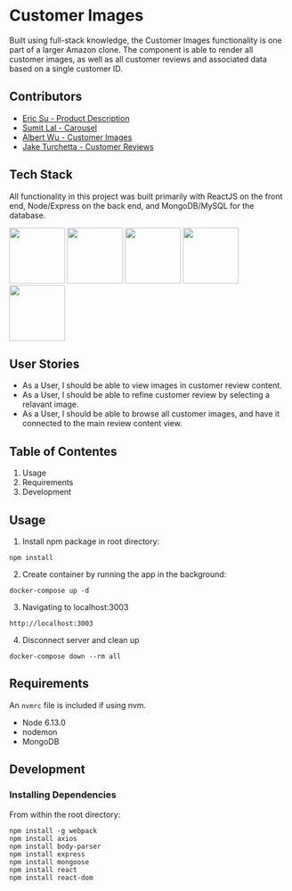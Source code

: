 # Customer Images
Built using full-stack knowledge, the Customer Images functionality is one part of a larger Amazon clone. The component is able to render all customer images, as well as all customer reviews and associated data based on a single customer ID.

## Contributors
* [Eric Su - Product Description](https://github.com/GHesericsu/product-images-viewer)
* [Sumit Lal - Carousel](https://github.com/sumitSLal/video-carousel)
* [Albert Wu - Customer Images](https://github.com/AlbertWu2020/customer-images)
* [Jake Turchetta - Customer Reviews](https://github.com/jaketurchetta/customer-reviews)

## Tech Stack
All functionality in this project was built primarily with ReactJS on the front end, Node/Express on the back end, and MongoDB/MySQL for the database.

<img src="https://lh3.googleusercontent.com/ZIHOUCCxFaB7NirPhEX4K8cyTPIMvxvdJxpuhjb_qJ_dk-z7qEgD8riaR0ODXzXQZYn23zHpFiwGzxTDT88FTLeUMoPqlIjyLKoL1am8MH5pCoJExjL8SUC8uaeeiAjvQB0_vym6" width="100"/>
<img src="https://lh5.googleusercontent.com/_RcI-sgNRX5J0olXzRycjQN3tysoTXbH8kXRfE0AtBY8KkDrINApsrfZGAkczZYGwKTPZlYdJXQyKmWO4zFzvON9Op6Ovcu0GQxwabxWfGJH__oRB6YCC-qD_3b2yj_efkprD8UP" width="100" />
<img src="https://lh5.googleusercontent.com/rdAoVdYKOCnmtev6t7DJrEY7mG4iYsRPqeTH0Z-OrlsVmiea3q5SMtOGNSa7HzJcyxcIcelTacG5gPNgyBoIviiNcLbohQAicvpldcfM32Klb_ewouDRd67OtYhUAU1CEZB4rBqB" width="100" />
<img src="https://lh6.googleusercontent.com/tKlT8lGB2bTDqSilr_a2y8vaO-QBUdcUIYASnslf-RAKTxUEiEBq-_gTVBP0irIP1ZWNuSvp1fouOJrQBXUr0joVmBZzNyOec4jBpOyVogPZMOYhPH6YQwYOiLdZnfuaDnFel9rn" width="100" />
<img src="https://cloud.mongodb.com/static/images/mdb_logo.svg" width='100'/>

## User Stories
- As a User, I should be able to view images in customer review content.
- As a User, I should be able to refine customer review by selecting a relavant image.
- As a User, I should be able to browse all customer images, and have it connected to the main review content view.

## Table of Contentes
1. Usage
2. Requirements
3. Development

## Usage
1. Install npm package in root directory:
```
npm install
```
2. Create container by running the app in the background:
```
docker-compose up -d
```
3. Navigating to localhost:3003
```
http://localhost:3003
```
4. Disconnect server and clean up
```
docker-compose down --rm all
```
## Requirements
An `nvmrc` file is included if using nvm.
* Node 6.13.0
* nodemon
* MongoDB

## Development
### Installing Dependencies
From within the root directory:
```#!/bin/bash
npm install -g webpack
npm install axios
npm install body-parser
npm install express
npm install mongoose
npm install react
npm install react-dom
```
